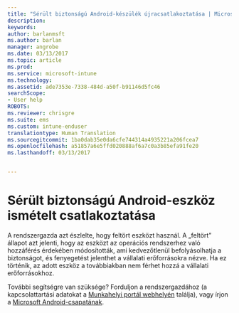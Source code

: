 ```yaml
---
title: "Sérült biztonságú Android-készülék újracsatlakoztatása | Microsoft Docs"
description: 
keywords: 
author: barlanmsft
ms.author: barlan
manager: angrobe
ms.date: 03/13/2017
ms.topic: article
ms.prod: 
ms.service: microsoft-intune
ms.technology: 
ms.assetid: ade7353e-7338-484d-a50f-b91146d5fc46
searchScope:
- User help
ROBOTS: 
ms.reviewer: chrisgre
ms.suite: ems
ms.custom: intune-enduser
translationtype: Human Translation
ms.sourcegitcommit: 1ba0dab35e0da6cfe744314a4935221a206fcea7
ms.openlocfilehash: a51857a6e5ffd020888af6a7c0a3b85efa91fe20
ms.lasthandoff: 03/13/2017


---
```


# <a name="how-to-reconnect-a-compromised-android-device"></a>Sérült biztonságú Android-eszköz ismételt csatlakoztatása

A rendszergazda azt észlelte, hogy feltört eszközt használ. A „feltört” állapot azt jelenti, hogy az eszközt az operációs rendszerhez való hozzáférés érdekében módosították, ami kedvezőtlenül befolyásolhatja a biztonságot, és fenyegetést jelenthet a vállalati erőforrásokra nézve. Ha ez történik, az adott eszköz a továbbiakban nem férhet hozzá a vállalati erőforrásokhoz.

További segítségre van szüksége? Forduljon a rendszergazdához (a kapcsolattartási adatokat a [Munkahelyi portál webhelyén](http://portal.manage.microsoft.com) találja), vagy írjon a <a href="mailto:wintunedroidfbk@microsoft.com?subject=I'm having trouble with a rooted device&body=Describe the issue you're experiencing here.">Microsoft Android-csapatának</a>.

